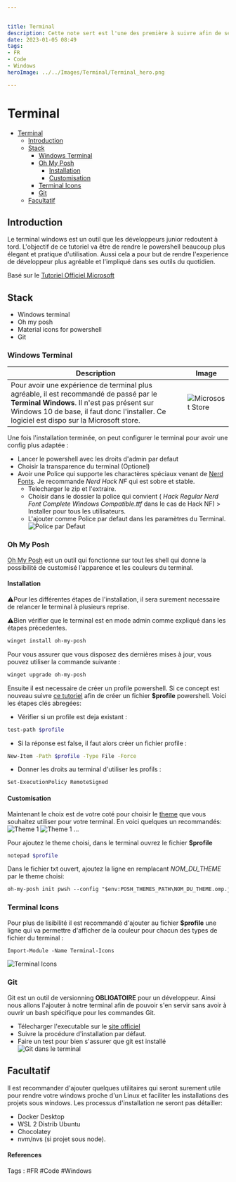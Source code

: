 ```yaml
---
 

title: Terminal
description: Cette note sert est l'une des première à suivre afin de setup de manière agréable son terminal de développement.
date: 2023-01-05 08:49
tags: 
- FR
- Code
- Windows
heroImage: ../../Images/Terminal/Terminal_hero.png

---
```



# Terminal

- [Terminal](#terminal)
  - [Introduction](#introduction)
  - [Stack](#stack)
    - [Windows Terminal](#windows-terminal)
    - [Oh My Posh](#oh-my-posh)
      - [Installation](#installation)
      - [Customisation](#customisation)
    - [Terminal Icons](#terminal-icons)
    - [Git](#git)
  - [Facultatif](#facultatif)

## Introduction

Le terminal windows est un outil que les développeurs junior redoutent à tord. L'objectif de ce tutoriel va être de rendre le powershell beaucoup plus élegant et pratique d'utilisation. Aussi cela a pour but de rendre l'experience de développeur plus agréable et l'impliqué dans ses outils du quotidien.

Basé sur le [Tutoriel Officiel Microsoft](https://learn.microsoft.com/fr-fr/windows/terminal/tutorials/custom-prompt-setup)

## Stack

- Windows terminal
- Oh my posh
- Material icons for powershell
- Git

### Windows Terminal

| Description                                                                                                                                                                                                                       | Image                                                          |
| --------------------------------------------------------------------------------------------------------------------------------------------------------------------------------------------------------------------------------- | -------------------------------------------------------------- |
| Pour avoir une expérience de terminal plus agréable, il est recommandé de passé par le **Terminal Windows**. Il n'est pas présent sur Windows 10 de base, il faut donc l'installer. Ce logiciel est dispo sur la Microsoft store. | ![Microsost Store](../../Images/Terminal/ApplicationFrameHost_C5IMvE6HVk.png) |

Une fois l'installation terminée, on peut configurer le terminal pour avoir une config plus adaptée :

- Lancer le powershell avec les droits d'admin par defaut
- Choisir la transparence du terminal (Optionel)
- Avoir une Police qui supporte les charactères spéciaux venant de [Nerd Fonts](https://www.nerdfonts.com/font-downloads). Je recommande _Nerd Hack NF_ qui est sobre et stable.
  - Telecharger le zip et l'extraire.
  - Choisir dans le dossier la police qui convient ( _Hack Regular Nerd Font Complete Windows Compatible.ttf_ dans le cas de Hack NF) > Installer pour tous les utilisateurs.
  - L'ajouter comme Police par defaut dans les paramètres du Terminal. ![Police par Defaut](../../Images/Terminal/WindowsTerminal_yumFGbqj8A.png)

### Oh My Posh

[Oh My Posh](https://ohmyposh.dev/docs) est un outil qui fonctionne sur tout les shell qui donne la possibilité de customisé l'apparence et les couleurs du terminal.

#### Installation

⚠️Pour les différentes étapes de l'installation, il sera surement necessaire de relancer le terminal à plusieurs reprise.

⚠️Bien vérifier que le terminal est en mode admin comme expliqué dans les étapes précedentes.

```bash
winget install oh-my-posh
```

Pour vous assurer que vous disposez des dernières mises à jour, vous pouvez utiliser la commande suivante :

```bash
winget upgrade oh-my-posh
```

Ensuite il est necessaire de créer un profile powershell. Si ce concept est nouveau suivre [ce tutoriel](https://lazyadmin.nl/powershell/powershell-profile/) afin de créer un fichier **$profile** powershell. Voici les étapes clés abregées:

- Vérifier si un profile est deja existant :

```bash
test-path $profile
```

- Si la réponse est false, il faut alors créer un fichier profile :

```bash
New-Item -Path $profile -Type File -Force
```

- Donner les droits au terminal d'utiliser les profils :

```bash
Set-ExecutionPolicy RemoteSigned
```

#### Customisation

Maintenant le choix est de votre coté pour choisir le [theme](https://ohmyposh.dev/docs/themes) que vous souhaitez utiliser pour votre terminal. En voici quelques un recommandés:
![Theme 1](../../Images/Terminal/chrome_QEgtSPBCbk.png)
![Theme 1](../../Images/Terminal/chrome_8ZZhvFBZFk.png)
...

Pour ajoutez le theme choisi, dans le terminal ouvrez le fichier **$profile**

```bash
notepad $profile
```

Dans le fichier txt ouvert, ajoutez la ligne en remplacant _NOM_DU_THEME_ par le theme choisi:

```txt
oh-my-posh init pwsh --config "$env:POSH_THEMES_PATH\NOM_DU_THEME.omp.json" | Invoke-Expression
```

### Terminal Icons

Pour plus de lisibilité il est recommandé d'ajouter au fichier **$profile** une ligne qui va permettre d'afficher de la couleur pour chacun des types de fichier du terminal :

```txt
Import-Module -Name Terminal-Icons
```

![Terminal Icons](../../Images/Terminal/Terminal_hero.png)

### Git

Git est un outil de versionning **OBLIGATOIRE** pour un développeur. Ainsi nous allons l'ajouter à notre terminal afin de pouvoir s'en servir sans avoir à ouvrir un bash spécifique pour les commandes Git.

- Télecharger l'executable sur le [site officiel](https://git-scm.com/downloads)
- Suivre la procédure d'installation par défaut.
- Faire un test pour bien s'assurer que git est installé
  ![Git dans le terminal](../../Images/Terminal/WindowsTerminal_GosuVhBvYs.png)

## Facultatif

Il est recommander d'ajouter quelques utilitaires qui seront surement utile pour rendre votre windows proche d'un Linux et faciliter les installations des projets sous windows. Les processus d'installation ne seront pas détailler:

- Docker Desktop
- WSL 2 Distrib Ubuntu
- Chocolatey
- nvm/nvs (si projet sous node).


#### References
Tags : #FR #Code #Windows
